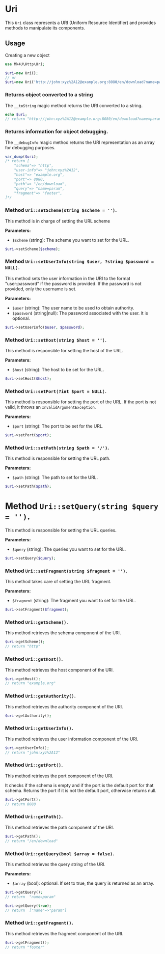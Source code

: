 # Uri
This `Uri` class represents a URI (Uniform Resource Identifier) and provides methods to manipulate its components.

## Usage

Creating a new object
```php
use Mk4U\Http\Uri;

$uri=new Uri();
// or
$uri=new Uri('http://john:xyz%2A12@example.org:8080/en/download?name=param#footer');
```

### Returns object converted to a string
The `__toString` magic method returns the URI converted to a string.
```php
echo $uri;
// return "http://john:xyz%2A12@example.org:8080/en/download?name=param#footer"
```

### Returns information for object debugging.
The `__debugInfo` magic method returns the URI representation as an array for debugging purposes.
```php
var_dump($uri);
/* return [
    "schema"=> "http",
    "user-info"=> "john:xyz%2A12",
    "host"=> "example.org",
    "port"=> 8080,
    "path"=> "/en/download",
    "query"=> "name=param",
    "fragment"=> "footer",
]*/
```

### Method `Uri::setScheme(string $scheme = '')`.
This method is in charge of setting the URL scheme

**Parameters:**
- `$scheme` (string): The scheme you want to set for the URL.

```php
$uri->setScheme($scheme);
```

### Method `Uri::setUserInfo(string $user, ?string $password = NULL)`.
This method sets the user information in the URI to the format "user:password" if the password is provided. If the password is not provided, only the username is set.

**Parameters:**
- `$user` (string): The user name to be used to obtain authority.
- `$password` (string|null): The password associated with the user. It is optional.

```php
$uri->setUserInfo($user, $password);
```

### Method `Uri::setHost(string $host = '')`.
This method is responsible for setting the host of the URL.

**Parameters:**
- `$host` (string): The host to be set for the URL.

```php
$uri->setHost($host);
```

### Method `Uri::setPort(?int $port = NULL)`.
This method is responsible for setting the port of the URL. If the port is not valid, it throws an `InvalidArgumentException`.

**Parameters:**
- `$port` (string): The port to be set for the URL.

```php
$uri->setPort($port);
```

### Method `Uri::setPath(string $path = '/')`.
This method is responsible for setting the URL path.

**Parameters:**
- `$path` (string): The path to set for the URL.

```php
$uri->setPath($path);
```

# Method `Uri::setQuery(string $query = '')`.
This method is responsible for setting the URL queries.

**Parameters:**
- `$query` (string): The queries you want to set for the URL.

```php
$uri->setQuery($query);
```

### Method `Uri::setFragment(string $fragment = '')`.
This method takes care of setting the URL fragment.

**Parameters:**
- `$fragment` (string): The fragment you want to set for the URL.

```php
$uri->setFragment($fragment);
```

### Method `Uri::getScheme()`.
This method retrieves the schema component of the URI.
```php
$uri->getScheme();
// return "http"
```

### Method `Uri::getHost()`.
This method retrieves the host component of the URI.
```php
$uri->getHost();
// return "example.org"
```

### Method `Uri::getAuthority()`.
This method retrieves the authority component of the URI.

```php
$uri->getAuthority();
```

### Method `Uri::getUserInfo()`.
This method retrieves the user information component of the URI.

```php
$uri->getUserInfo();
// return "john:xyz%2A12"
```

### Method `Uri::getPort()`.
This method retrieves the port component of the URI.

It checks if the schema is empty and if the port is the default port for that schema. Returns the port if it is not the default port, otherwise returns null.
```php
$uri->getPort();
// return 8080
```

### Method `Uri::getPath()`.
This method retrieves the path component of the URI.

```php
$uri->getPath();
// return "/en/download"
```

### Method `Uri::getQuery(bool $array = false)`.
This method retrieves the query string of the URI.

**Parameters:**
- `$array` (bool): optional. If set to true, the query is returned as an array.

```php
$uri->getQuery();
// return  "name=param"

$uri->getQuery(true);
// return  ["name"=>"param"]
```

### Method `Uri::getFragment()`.
This method retrieves the fragment component of the URI.

```php
$uri->getFragment();
// return "footer"
```